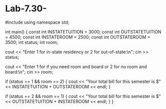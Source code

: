 # Lab-7.30-
#include <iostream>
using namespace std;

int main() {
  const int INSTATETUITION = 3000;
  const int OUTSTATETUITION = 4500;
  const int INSTATEROOM = 2500;
  const int OUTSTATEROOM = 3500;
  int status;
  int room;
  
  cout << "Enter 1 for in-state residency or 2 for out-of-state:\n";
  cin >> status;

  cout << "Enter 1 for if you need room and board or 2 for no room and board:\n";
  cin >> room; 
  
  if (status == 1 && room == 2)
  {
    cout << "Your total bill for this semester is $" << INSTATETUITION + OUTSTATEROOM << endl;
  }
  
  if (status == 2 && room == 1)
  {
    cout << "Your total bill for this semester is $" << OUTSTATETUITION + INSTATEROOM << endl;
  }
}
